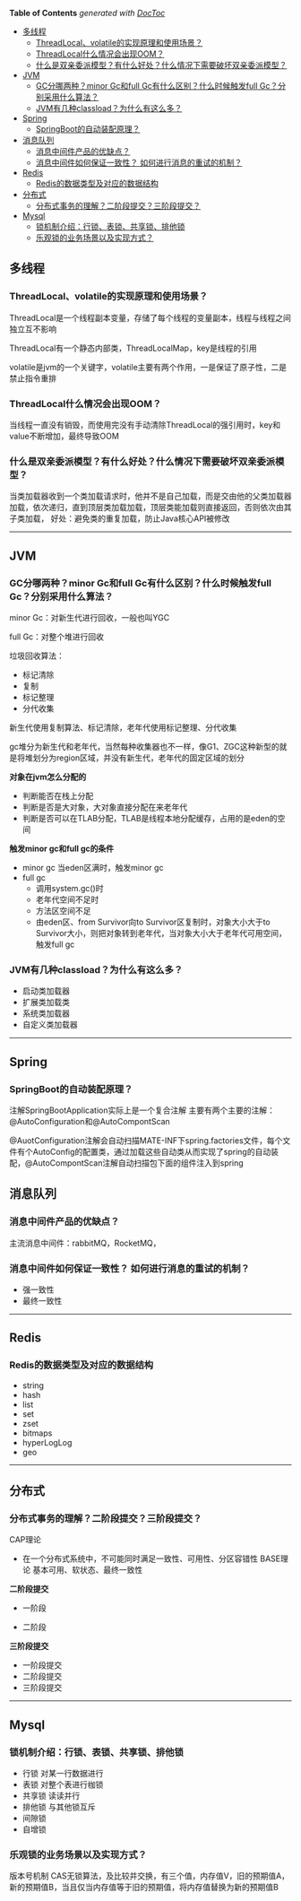 <!-- START doctoc generated TOC please keep comment here to allow auto update -->
<!-- DON'T EDIT THIS SECTION, INSTEAD RE-RUN doctoc TO UPDATE -->
**Table of Contents**  *generated with [DocToc](https://github.com/thlorenz/doctoc)*

- [多线程](#%E5%A4%9A%E7%BA%BF%E7%A8%8B)
  - [ThreadLocal、volatile的实现原理和使用场景？](#threadlocalvolatile%E7%9A%84%E5%AE%9E%E7%8E%B0%E5%8E%9F%E7%90%86%E5%92%8C%E4%BD%BF%E7%94%A8%E5%9C%BA%E6%99%AF)
  - [ThreadLocal什么情况会出现OOM？](#threadlocal%E4%BB%80%E4%B9%88%E6%83%85%E5%86%B5%E4%BC%9A%E5%87%BA%E7%8E%B0oom)
  - [什么是双亲委派模型？有什么好处？什么情况下需要破坏双亲委派模型？](#%E4%BB%80%E4%B9%88%E6%98%AF%E5%8F%8C%E4%BA%B2%E5%A7%94%E6%B4%BE%E6%A8%A1%E5%9E%8B%E6%9C%89%E4%BB%80%E4%B9%88%E5%A5%BD%E5%A4%84%E4%BB%80%E4%B9%88%E6%83%85%E5%86%B5%E4%B8%8B%E9%9C%80%E8%A6%81%E7%A0%B4%E5%9D%8F%E5%8F%8C%E4%BA%B2%E5%A7%94%E6%B4%BE%E6%A8%A1%E5%9E%8B)
- [JVM](#jvm)
  - [GC分哪两种？minor Gc和full Gc有什么区别？什么时候触发full Gc？分别采用什么算法？](#gc%E5%88%86%E5%93%AA%E4%B8%A4%E7%A7%8Dminor-gc%E5%92%8Cfull-gc%E6%9C%89%E4%BB%80%E4%B9%88%E5%8C%BA%E5%88%AB%E4%BB%80%E4%B9%88%E6%97%B6%E5%80%99%E8%A7%A6%E5%8F%91full-gc%E5%88%86%E5%88%AB%E9%87%87%E7%94%A8%E4%BB%80%E4%B9%88%E7%AE%97%E6%B3%95)
  - [JVM有几种classload？为什么有这么多？](#jvm%E6%9C%89%E5%87%A0%E7%A7%8Dclassload%E4%B8%BA%E4%BB%80%E4%B9%88%E6%9C%89%E8%BF%99%E4%B9%88%E5%A4%9A)
- [Spring](#spring)
  - [SpringBoot的自动装配原理？](#springboot%E7%9A%84%E8%87%AA%E5%8A%A8%E8%A3%85%E9%85%8D%E5%8E%9F%E7%90%86)
- [消息队列](#%E6%B6%88%E6%81%AF%E9%98%9F%E5%88%97)
  - [消息中间件产品的优缺点？](#%E6%B6%88%E6%81%AF%E4%B8%AD%E9%97%B4%E4%BB%B6%E4%BA%A7%E5%93%81%E7%9A%84%E4%BC%98%E7%BC%BA%E7%82%B9)
  - [消息中间件如何保证一致性？ 如何进行消息的重试的机制？](#%E6%B6%88%E6%81%AF%E4%B8%AD%E9%97%B4%E4%BB%B6%E5%A6%82%E4%BD%95%E4%BF%9D%E8%AF%81%E4%B8%80%E8%87%B4%E6%80%A7-%E5%A6%82%E4%BD%95%E8%BF%9B%E8%A1%8C%E6%B6%88%E6%81%AF%E7%9A%84%E9%87%8D%E8%AF%95%E7%9A%84%E6%9C%BA%E5%88%B6)
- [Redis](#redis)
  - [Redis的数据类型及对应的数据结构](#redis%E7%9A%84%E6%95%B0%E6%8D%AE%E7%B1%BB%E5%9E%8B%E5%8F%8A%E5%AF%B9%E5%BA%94%E7%9A%84%E6%95%B0%E6%8D%AE%E7%BB%93%E6%9E%84)
- [分布式](#%E5%88%86%E5%B8%83%E5%BC%8F)
  - [分布式事务的理解？二阶段提交？三阶段提交？](#%E5%88%86%E5%B8%83%E5%BC%8F%E4%BA%8B%E5%8A%A1%E7%9A%84%E7%90%86%E8%A7%A3%E4%BA%8C%E9%98%B6%E6%AE%B5%E6%8F%90%E4%BA%A4%E4%B8%89%E9%98%B6%E6%AE%B5%E6%8F%90%E4%BA%A4)
- [Mysql](#mysql)
  - [锁机制介绍：行锁、表锁、共享锁、排他锁](#%E9%94%81%E6%9C%BA%E5%88%B6%E4%BB%8B%E7%BB%8D%E8%A1%8C%E9%94%81%E8%A1%A8%E9%94%81%E5%85%B1%E4%BA%AB%E9%94%81%E6%8E%92%E4%BB%96%E9%94%81)
  - [乐观锁的业务场景以及实现方式？](#%E4%B9%90%E8%A7%82%E9%94%81%E7%9A%84%E4%B8%9A%E5%8A%A1%E5%9C%BA%E6%99%AF%E4%BB%A5%E5%8F%8A%E5%AE%9E%E7%8E%B0%E6%96%B9%E5%BC%8F)

<!-- END doctoc generated TOC please keep comment here to allow auto update -->

## 多线程

### ThreadLocal、volatile的实现原理和使用场景？

ThreadLocal是一个线程副本变量，存储了每个线程的变量副本，线程与线程之间独立互不影响

ThreadLocal有一个静态内部类，ThreadLocalMap，key是线程的引用

volatile是jvm的一个关键字，volatile主要有两个作用，一是保证了原子性，二是禁止指令重排

### ThreadLocal什么情况会出现OOM？

当线程一直没有销毁，而使用完没有手动清除ThreadLocal的强引用时，key和value不断增加，最终导致OOM

### 什么是双亲委派模型？有什么好处？什么情况下需要破坏双亲委派模型？

当类加载器收到一个类加载请求时，他并不是自己加载，而是交由他的父类加载器加载，依次递归，直到顶层类加载加载，顶层类能加载则直接返回，否则依次由其子类加载，
好处：避免类的重复加载，防止Java核心API被修改


---

## JVM

### GC分哪两种？minor Gc和full Gc有什么区别？什么时候触发full Gc？分别采用什么算法？

minor Gc：对新生代进行回收，一般也叫YGC

full Gc：对整个堆进行回收

垃圾回收算法：

- 标记清除
- 复制
- 标记整理
- 分代收集

新生代使用复制算法、标记清除，老年代使用标记整理、分代收集

gc堆分为新生代和老年代，当然每种收集器也不一样，像G1、ZGC这种新型的就是将堆划分为region区域，并没有新生代，老年代的固定区域的划分

**对象在jvm怎么分配的**

- 判断能否在栈上分配
- 判断是否是大对象，大对象直接分配在来老年代
- 判断是否可以在TLAB分配，TLAB是线程本地分配缓存，占用的是eden的空间

**触发minor gc和full gc的条件**

- minor gc 当eden区满时，触发minor gc
- full gc
    - 调用system.gc()时
    - 老年代空间不足时
    - 方法区空间不足
    - 由eden区、from Survivor向to Survivor区复制时，对象大小大于to Survivor大小，则把对象转到老年代，当对象大小大于老年代可用空间，触发full gc

### JVM有几种classload？为什么有这么多？

- 启动类加载器
- 扩展类加载类
- 系统类加载器
- 自定义类加载器

---

## Spring

### SpringBoot的自动装配原理？

注解SpringBootApplication实际上是一个复合注解 主要有两个主要的注解： @AutoConfiguration和@AutoCompontScan

@AuotConfiguration注解会自动扫描MATE-INF下spring.factories文件，每个文件有个AutoConfig的配置类，通过加载这些自动类从而实现了spring的自动装配，@AutoCompontScan注解自动扫描包下面的组件注入到spring

## 消息队列

### 消息中间件产品的优缺点？

主流消息中间件：rabbitMQ，RocketMQ，

### 消息中间件如何保证一致性？ 如何进行消息的重试的机制？

- 强一致性
- 最终一致性

---

## Redis

### Redis的数据类型及对应的数据结构

- string
- hash
- list
- set
- zset
- bitmaps
- hyperLogLog
- geo

---

## 分布式

### 分布式事务的理解？二阶段提交？三阶段提交？

CAP理论

- 在一个分布式系统中，不可能同时满足一致性、可用性、分区容错性 BASE理论 基本可用、软状态、最终一致性

**二阶段提交**

- 一阶段

- 二阶段

**三阶段提交**

- 一阶段提交
- 二阶段提交
- 三阶段提交

---

## Mysql

### 锁机制介绍：行锁、表锁、共享锁、排他锁

- 行锁 对某一行数据进行
- 表锁 对整个表进行枷锁
- 共享锁 读读并行
- 排他锁 与其他锁互斥
- 间隙锁
- 自增锁

### 乐观锁的业务场景以及实现方式？

版本号机制 CAS无锁算法，及比较并交换，有三个值，内存值V，旧的预期值A，新的预期值B，当且仅当内存值等于旧的预期值，将内存值替换为新的预期值B
